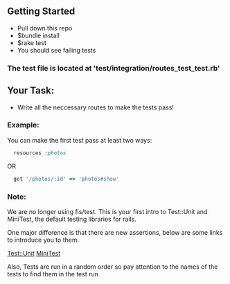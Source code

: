 ## Getting Started


- Pull down this repo
- $bundle install
- $rake test
- You should see failing tests

### The test file is located at 'test/integration/routes_test_test.rb'

## Your Task:

- Write all the neccessary routes to make the tests pass!

### Example:

You can make the first test pass at least two ways:

````ruby
  resources :photos
````
OR

````ruby
  get '/photos/:id' => 'photos#show'
````

### Note:

We are no longer using fis/test. This is your first intro to Test::Unit and MiniTest, the default testing libraries for rails.

One major difference is that there are new assertions, below are some links to introduce you to them.

[Test::Unit](http://ruby-doc.org/stdlib-2.0/libdoc/test/unit/rdoc/Test/Unit/Assertions.html)
[MiniTest](http://www.ruby-doc.org/gems/docs/h/http_router-0.10.2/MiniTest/Unit/TestCase.html)

Also, Tests are run in a random order so pay attention to the names of the tests to find them in the test run
